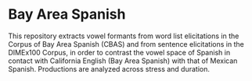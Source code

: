 # Bay Area Spanish

This repository extracts vowel formants from word list elicitations in the Corpus of Bay Area Spanish (CBAS) and from sentence elicitations in the DIMEx100 Corpus, in order to contrast the vowel space of Spanish in contact with California English (Bay Area Spanish) with that of Mexican Spanish. Productions are analyzed across stress and duration.
